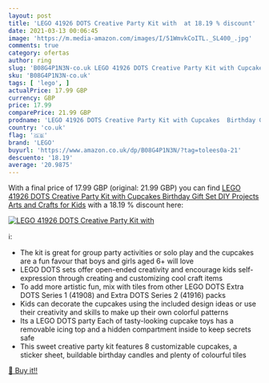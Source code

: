 ```yaml
---
layout: post
title: 'LEGO 41926 DOTS Creative Party Kit with  at 18.19 % discount'
date: 2021-03-13 00:06:45
image: 'https://m.media-amazon.com/images/I/51WmvkCoITL._SL400_.jpg'
comments: true
category: ofertas
author: ring
slug: 'B08G4P1N3N-co.uk LEGO 41926 DOTS Creative Party Kit with Cupcakes...'
sku: 'B08G4P1N3N-co.uk'
tags: [ 'lego', ]
actualPrice: 17.99 GBP
currency: GBP
price: 17.99
comparePrice: 21.99 GBP
prodname: 'LEGO 41926 DOTS Creative Party Kit with Cupcakes  Birthday Gift Set DIY Projects  Arts and Crafts for Kids'
country: 'co.uk'
flag: '🇬🇧'
brand: 'LEGO'
buyurl: 'https://www.amazon.co.uk/dp/B08G4P1N3N/?tag=tolees0a-21'
descuento: '18.19'
average: '20.9875'
---
```


With a final price of 17.99 GBP (original: 21.99 GBP) you can find [LEGO 41926 DOTS Creative Party Kit with Cupcakes  Birthday Gift Set DIY Projects  Arts and Crafts for Kids](https://www.amazon.co.uk/dp/B08G4P1N3N/?tag=tolees0a-21) with a  18.19 % discount here:

[![LEGO 41926 DOTS Creative Party Kit with ](https://m.media-amazon.com/images/I/51WmvkCoITL._SL400_.jpg)](https://www.amazon.co.uk/dp/B08G4P1N3N/?tag=tolees0a-21)

ℹ️:

- The kit is great for group party activities or solo play and the cupcakes are a fun favour that boys and girls aged 6+ will love
- LEGO DOTS sets offer open-ended creativity and encourage kids self-expression through creating and customizing cool craft items
- To add more artistic fun, mix with tiles from other LEGO DOTS Extra DOTS Series 1 (41908) and Extra DOTS Series 2 (41916) packs
- Kids can decorate the cupcakes using the included design ideas or use their creativity and skills to make up their own colorful patterns
- Its a LEGO DOTS party Each of tasty-looking cupcake toys has a removable icing top and a hidden compartment inside to keep secrets safe
- This sweet creative party kit features 8 customizable cupcakes, a sticker sheet, buildable birthday candles and plenty of colourful tiles

[🛒 Buy it!!](https://www.amazon.co.uk/dp/B08G4P1N3N/?tag=tolees0a-21)
